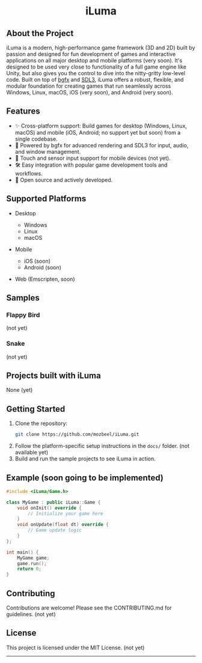 <div align="center">
 <h1>iLuma</h1>
</div>

## About the Project

iLuma is a modern, high-performance game framework (3D and 2D) built by passion and designed for fun development of games and interactive applications on all major desktop and mobile platforms (very soon). It's designed to be used very close to functionality of a full game engine like Unity, but also gives you the control to dive into the nitty-gritty low-level code. Built on top of <a href="https://github.com/bkaradzic/bgfx">bgfx</a> and <a href="https://github.com/libsdl-org/SDL"> SDL3</a>, iLuma offers a robust, flexible, and modular foundation for creating games that run seamlessly across Windows, Linux, macOS, iOS (very soon), and Android (very soon).

## Features

- ✨ Cross-platform support: Build games for desktop (Windows, Linux, macOS) and mobile (iOS, Android; no support yet but soon) from a single codebase.
- 🚀 Powered by bgfx for advanced rendering and SDL3 for input, audio, and window management.
- 📱 Touch and sensor input support for mobile devices (not yet).
- 🛠️ Easy integration with popular game development tools and workflows.
- 📂 Open source and actively developed.

## Supported Platforms

- Desktop
  - Windows
  - Linux
  - macOS
- Mobile
  - iOS (soon)
  - Android (soon)

- Web (Emscripten, soon)

## Samples

### Flappy Bird

(not yet)

### Snake

(not yet)

## Projects built with iLuma

None (yet)

## Getting Started

1. Clone the repository:
   ```bash
   git clone https://github.com/mozbeel/iLuma.git
   ```
2. Follow the platform-specific setup instructions in the `docs/` folder. (not available yet)
3. Build and run the sample projects to see iLuma in action.

## Example (soon going to be implemented)

```cpp
#include <iLuma/Game.h>

class MyGame : public iLuma::Game {
    void onInit() override {
        // Initialize your game here
    }
    void onUpdate(float dt) override {
        // Game update logic
    }
};

int main() {
    MyGame game;
    game.run();
    return 0;
}
```

## Contributing

Contributions are welcome! Please see the CONTRIBUTING.md for guidelines. (not yet)

## License

This project is licensed under the MIT License. (not yet)

---
